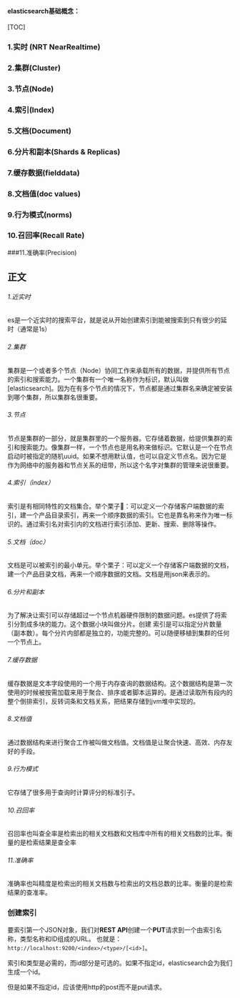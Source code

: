 #### elasticsearch基础概念：



[TOC]

### 1.实时 (NRT NearRealtime)

### 2.集群(Cluster)

### 3.节点(Node)

### 4.索引(Index)

### 5.文档(Document)

### 6.分片和副本(Shards & Replicas)

### 7.缓存数据(fielddata)

### 8.文档值(doc values)

### 9.行为模式(norms)

### 10.召回率(Recall Rate)

###11.准确率(Precision)



## 正文

###### 1.近实时

es是一个近实时的搜索平台，就是说从开始创建索引到能被搜索到只有很少的延时（通常是1s）

###### 2.集群

集群是一个或者多个节点（Node）协同工作来承载所有的数据，并提供所有节点的索引和搜索能力。一个集群有一个唯一名称作为标识，默认叫做[elasticsearch]。因为在有多个节点的情况下，节点都是通过集群名来确定被安装到哪个集群，所以集群名很重要。

###### 3.节点

节点是集群的一部分，就是集群里的一个服务器。它存储着数据，给提供集群的索引和搜索能力。像集群一样，一个节点也是用名称来做标识。它默认是一个在节点启动时被指定的随机uuid。如果不想用默认值，也可以自定义节点名。因为它是作为网络中的服务器和节点关系的纽带，所以这个名字对集群的管理来说很重要。

###### 4.索引（index）

索引是有相同特性的文档集合。举个栗子🌰：可以定义一个存储客户端数据的索引，建一个产品目录索引，再来一个顺序数据的索引。它也是靠名称来作为唯一标识的。通过索引名对索引内的文档进行索引添加、更新、搜索、删除等操作。

###### 5.文档（doc）

文档是可以被索引的最小单元。举个栗子：可以定义一个存储客户端数据的文档，建一个产品目录文档，再来一个顺序数据的文档。文档是用json来表示的。

###### 6.分片和副本

为了解决让索引可以存储超过一个节点机器硬件限制的数据问题。es提供了将索引分割成多块的能力。这个数据小块叫做分片。创建 索引是可以指定分片数量（副本数）。每个分片内部都是独立的，功能完整的。可以随便移植到集群的任何一个节点上。

###### 7.缓存数据

缓存数据是文本字段使用的一个用于内存查询的数据结构。这个数据结构是第一次使用的时候被按需加载来用于聚合、排序或者脚本运算的。是通过读取所有段内的整个倒排索引，反转词条和文档关系，把结果存储到jvm堆中实现的。

###### 8.文档值

通过数据结构来进行聚合工作被叫做文档值。文档值是让聚合快速、高效、内存友好的手段。

###### 9.行为模式

它存储了很多用于查询时计算评分的标准引子。

###### 10.召回率

召回率也叫查全率是检索出的相关文档数和文档库中所有的相关文档数的比率。衡量的是检索结果是查全率

###### 11.准确率

准确率也叫精度是检索出的相关文档数与检索出的文档总数的比率。衡量的是检索结果的查准率。



### 创建索引

要索引第一个JSON对象，我们对**REST API**创建一个**PUT**请求到一个由索引名称，类型名称和ID组成的URL。 也就是：`http://localhost:9200/<index>/<type>/[<id>]`。

索引和类型是必需的，而id部分是可选的。如果不指定id，elasticsearch会为我们生成一个id。

但是如果不指定id，应该使用http的post而不是put请求。



######